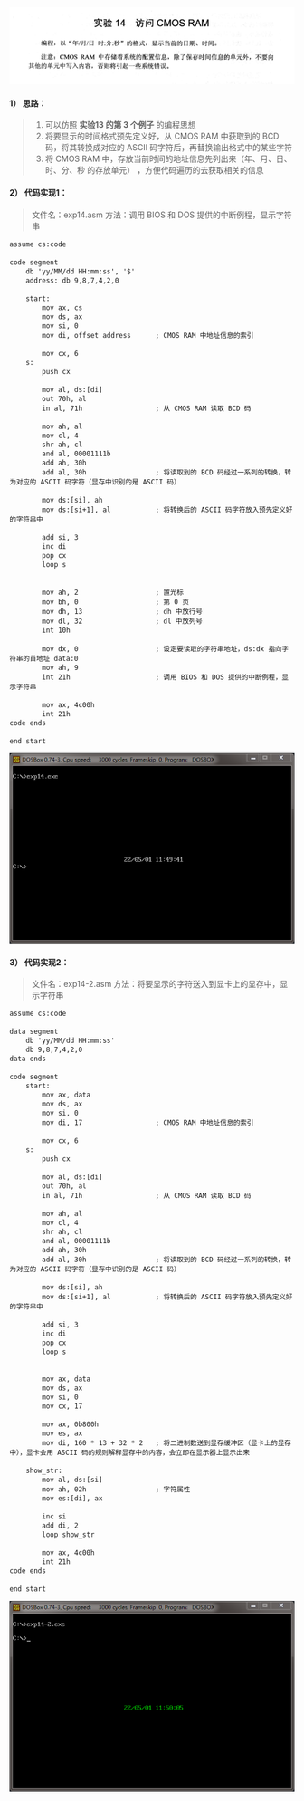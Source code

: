 ![实验14 访问 CMOS RAM](./汇编语言(第3版，王爽著)：实验14-访问-CMOS-RAM.assets/17731575-0408a40a4b23e189.png)

#### 1） 思路：
> 1. 可以仿照 **实验13 的第 3 个例子** 的编程思想
> 2. 将要显示的时间格式预先定义好，从 CMOS RAM 中获取到的 BCD 码，将其转换成对应的 ASCII 码字符后，再替换输出格式中的某些字符
> 3. 将 CMOS RAM 中，存放当前时间的地址信息先列出来（年、月、日、时、分、秒 的存放单元） ，方便代码遍历的去获取相关的信息

#### 2） 代码实现1：
> 文件名：exp14.asm
> 方法：调用 BIOS 和 DOS 提供的中断例程，显示字符串
```
assume cs:code

code segment
    db 'yy/MM/dd HH:mm:ss', '$'
    address: db 9,8,7,4,2,0

    start:
        mov ax, cs
        mov ds, ax
        mov si, 0
        mov di, offset address      ; CMOS RAM 中地址信息的索引

        mov cx, 6
    s:
        push cx

        mov al, ds:[di]
        out 70h, al
        in al, 71h                  ; 从 CMOS RAM 读取 BCD 码

        mov ah, al
        mov cl, 4
        shr ah, cl
        and al, 00001111b
        add ah, 30h
        add al, 30h                 ; 将读取到的 BCD 码经过一系列的转换，转为对应的 ASCII 码字符（显存中识别的是 ASCII 码）

        mov ds:[si], ah
        mov ds:[si+1], al           ; 将转换后的 ASCII 码字符放入预先定义好的字符串中

        add si, 3
        inc di
        pop cx
        loop s


        mov ah, 2                   ; 置光标
        mov bh, 0                   ; 第 0 页
        mov dh, 13                  ; dh 中放行号
        mov dl, 32                  ; dl 中放列号
        int 10h

        mov dx, 0                   ; 设定要读取的字符串地址，ds:dx 指向字符串的首地址 data:0
        mov ah, 9
        int 21h                     ; 调用 BIOS 和 DOS 提供的中断例程，显示字符串

        mov ax, 4c00h
        int 21h
code ends

end start
```

![代码实现1 程序运行示意图](./汇编语言(第3版，王爽著)：实验14-访问-CMOS-RAM.assets/17731575-076de74a70270315.png)


#### 3） 代码实现2：
> 文件名：exp14-2.asm
> 方法：将要显示的字符送入到显卡上的显存中，显示字符串

```
assume cs:code

data segment
    db 'yy/MM/dd HH:mm:ss'
    db 9,8,7,4,2,0
data ends

code segment
    start:
        mov ax, data
        mov ds, ax
        mov si, 0
        mov di, 17                  ; CMOS RAM 中地址信息的索引

        mov cx, 6
    s:
        push cx

        mov al, ds:[di]
        out 70h, al
        in al, 71h                  ; 从 CMOS RAM 读取 BCD 码

        mov ah, al
        mov cl, 4
        shr ah, cl
        and al, 00001111b
        add ah, 30h
        add al, 30h                 ; 将读取到的 BCD 码经过一系列的转换，转为对应的 ASCII 码字符（显存中识别的是 ASCII 码）

        mov ds:[si], ah
        mov ds:[si+1], al           ; 将转换后的 ASCII 码字符放入预先定义好的字符串中

        add si, 3
        inc di
        pop cx
        loop s


        mov ax, data
        mov ds, ax
        mov si, 0
        mov cx, 17

        mov ax, 0b800h
        mov es, ax
        mov di, 160 * 13 + 32 * 2   ; 将二进制数送到显存缓冲区（显卡上的显存中），显卡会用 ASCII 码的规则解释显存中的内容，会立即在显示器上显示出来

    show_str:
        mov al, ds:[si]
        mov ah, 02h                 ; 字符属性
        mov es:[di], ax

        inc si
        add di, 2
        loop show_str

        mov ax, 4c00h
        int 21h
code ends

end start
```

![代码实现2 程序运行示意图](./汇编语言(第3版，王爽著)：实验14-访问-CMOS-RAM.assets/17731575-ec3ce09da12753a6.png)
